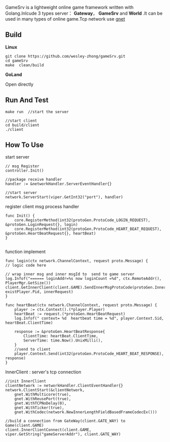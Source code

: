 
GameSrv is a lightweight online game framework  written with Golang.Inlcude 3 types server： **Gateway**， **GameSrv**  and  **World** .It can be used in many types of online game.Tcp network use [gnet](https://github.com/panjf2000/gnet)

**Build**
---
**Linux**

```
git clone https://github.com/wesley-zhong/gameSrv.git
cd gameSrv
make  clean/build
```
**GoLand**

Open directly

**Run And  Test**
---
```
make run  //start the server

//start client
cd build/client
./client  
```

**How To Use**
---

start server
```
// msg Register
controller.Init()

//package receive handler
handler := &networkHandler.ServerEventHandler{}
	
//start server
network.ServerStart(viper.GetInt32("port"), handler)
```

register client msg process handler

```
func Init() {
	core.RegisterMethod(int32(protoGen.ProtoCode_LOGIN_REQUEST), &protoGen.LoginRequest{}, login)
	core.RegisterMethod(int32(protoGen.ProtoCode_HEART_BEAT_REQUEST), &protoGen.HeartBeatRequest{}, heartBeat)
}
	
```
function implement
```
func login(ctx network.ChannelContext, request proto.Message) {
// logic code here

// wrap inner msg and inner msgId to  send to game server 
log.Infof("====== loginAddr=%s now loginCount =%d", ctx.RemoteAddr(), PlayerMgr.GetSize())
client.GetInnerClient(client.GAME).SendInnerMsgProtoCode(protoGen.InnerProtoCode_INNER_LOGIN_REQ, existPlayer.Pid, innerRequest)
}

func heartBeat(ctx network.ChannelContext, request proto.Message) {
	player := ctx.Context().(*player.Player)
	heartBeat := request.(*protoGen.HeartBeatRequest)
	log.Infof(" context= %d  heartbeat time = %d", player.Context.Sid, heartBeat.ClientTime)

	response := &protoGen.HeartBeatResponse{
		ClientTime: heartBeat.ClientTime,
		ServerTime: time.Now().UnixMilli(),
	}
	//send to client
	player.Context.Send(int32(protoGen.ProtoCode_HEART_BEAT_RESPONSE), response)
}

```

InnerClient : server's tcp connection
```
//init InnerClient
clientNetwork := networkHandler.ClientEventHandler{}
network.ClientStart(&clientNetwork,
	gnet.WithMulticore(true),
	gnet.WithReusePort(true),
	gnet.WithTCPNoDelay(0),
	gnet.WithTicker(true),
	gnet.WithCodec(network.NewInnerLengthFieldBasedFrameCodecEx()))
		
//build a connection from GateWay(client.GATE_WAY) to Game(client.GAME)
client.InnerClientConnect(client.GAME, viper.GetString("gameServerAddr"), client.GATE_WAY)
```